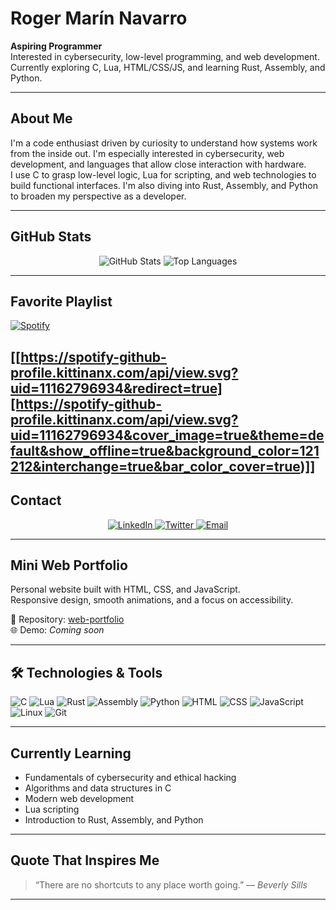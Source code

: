 # Roger Marín Navarro

**Aspiring Programmer**  
Interested in cybersecurity, low-level programming, and web development.  
Currently exploring C, Lua, HTML/CSS/JS, and learning Rust, Assembly, and Python.

---

## About Me

I'm a code enthusiast driven by curiosity to understand how systems work from the inside out. I'm especially interested in cybersecurity, web development, and languages that allow close interaction with hardware.  
I use C to grasp low-level logic, Lua for scripting, and web technologies to build functional interfaces. I'm also diving into Rust, Assembly, and Python to broaden my perspective as a developer.

---

## GitHub Stats

<div align="center">
  <img src="https://github-readme-stats.vercel.app/api?username=Itzskade&show_icons=true&theme=tokyonight" alt="GitHub Stats" />
  <img src="https://github-readme-stats.vercel.app/api/top-langs/?username=Itzskade&layout=compact&theme=tokyonight" alt="Top Languages" />
</div>

---

## Favorite Playlist

[![Spotify](https://novatorem.vercel.app/api/spotify)](https://open.spotify.com/playlist/0qNOq16dkRt6mAKFEW1Gkf?si=f58d770d35d248c9)

[[https://spotify-github-profile.kittinanx.com/api/view.svg?uid=11162796934&redirect=true][https://spotify-github-profile.kittinanx.com/api/view.svg?uid=11162796934&cover_image=true&theme=default&show_offline=true&background_color=121212&interchange=true&bar_color_cover=true)]]
---

## Contact

<div align="center">
  <a href="https://linkedin.com/in/YOUR_LINKEDIN">
    <img src="https://img.shields.io/badge/LinkedIn-blue?style=flat-square&logo=linkedin" alt="LinkedIn" />
  </a>
  <a href="https://twitter.com/itzskade">
    <img src="https://img.shields.io/badge/Twitter-black?style=flat-square&logo=twitter" alt="Twitter" />
  </a>
  <a href="mailto:itzskade@gmail.com">
    <img src="https://img.shields.io/badge/Email-red?style=flat-square&logo=gmail" alt="Email" />
  </a>
</div>

---

## Mini Web Portfolio

Personal website built with HTML, CSS, and JavaScript.  
Responsive design, smooth animations, and a focus on accessibility.

📁 Repository: [web-portfolio](https://github.com/Itzskade/web-portfolio)  
🌐 Demo: *Coming soon*

---

## 🛠️ Technologies & Tools

![C](https://img.shields.io/badge/C-00599C?style=for-the-badge&logo=c&logoColor=white) ![Lua](https://img.shields.io/badge/Lua-2C2D72?style=for-the-badge&logo=lua&logoColor=white) ![Rust](https://img.shields.io/badge/Rust-000000?style=for-the-badge&logo=rust&logoColor=white) ![Assembly](https://img.shields.io/badge/Assembly-525252?style=for-the-badge&logo=gnusocial&logoColor=white) ![Python](https://img.shields.io/badge/Python-3776AB?style=for-the-badge&logo=python&logoColor=white) ![HTML](https://img.shields.io/badge/HTML5-E34F26?style=for-the-badge&logo=html5&logoColor=white) ![CSS](https://img.shields.io/badge/CSS3-1572B6?style=for-the-badge&logo=css3&logoColor=white) ![JavaScript](https://img.shields.io/badge/JavaScript-F7DF1E?style=for-the-badge&logo=javascript&logoColor=black) ![Linux](https://img.shields.io/badge/Linux-FCC624?style=for-the-badge&logo=linux&logoColor=black) ![Git](https://img.shields.io/badge/Git-F05032?style=for-the-badge&logo=git&logoColor=white)

---

## Currently Learning

- Fundamentals of cybersecurity and ethical hacking  
- Algorithms and data structures in C  
- Modern web development  
- Lua scripting  
- Introduction to Rust, Assembly, and Python

---

## Quote That Inspires Me

> “There are no shortcuts to any place worth going.” — *Beverly Sills*

---
